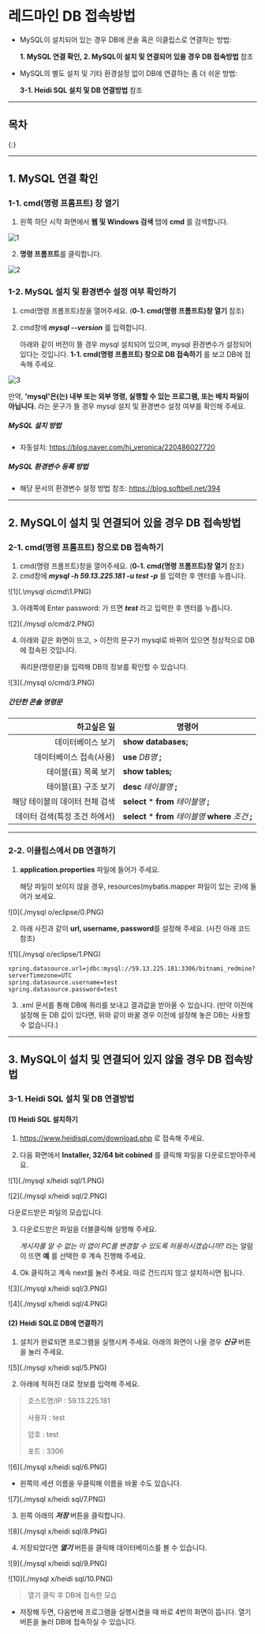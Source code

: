# 레드마인 DB 접속방법



- MySQL이 설치되어 있는 경우 DB에 콘솔 혹은 이클립스로 연결하는 방법: 

  **1. MySQL 연결 확인, 2. MySQL이 설치 및 연결되어 있을 경우 DB 접속방법** 참조

  

- MySQL의 별도 설치 및 기타 환경설정 없이 DB에 연결하는 좀 더 쉬운 방법: 

  **3-1. Heidi SQL 설치 및 DB 연결방법** 참조







---

## 목차

{:}





---

## 1. MySQL 연결 확인

### 1-1. cmd(명령 프롬프트) 창 열기

1. 왼쪽 하단 시작 화면에서 **웹 및 Windows 검색** 탭에 **cmd** 를 검색합니다.

![1](./1.PNG)

2. **명령 프롬프트**를 클릭합니다.

![2](./2.PNG)





### 1-2. MySQL 설치 및 환경변수 설정 여부 확인하기

1. cmd(명령 프롬프트)창을 열어주세요. (**0-1. cmd(명령 프롬프트)창 열기** 참조)

2. cmd창에  ***mysql --version***  를 입력합니다.

   아래와 같이 버전이 뜰 경우 mysql 설치되어 있으며, mysql 환경변수가 설정되어 있다는 것입니다. **1-1. cmd(명령 프롬프트) 창으로 DB 접속하기** 를 보고 DB에 접속해 주세요.

![3](./3.PNG)

만약, **'mysql'은(는) 내부 또는 외부 명령, 실행할 수 있는 프로그램, 또는 배치 파일이 아닙니다.** 라는 문구가 뜰 경우 mysql 설치 및 환경변수 설정 여부를 확인해 주세요.



##### MySQL 설치 방법

- 자동설치: https://blog.naver.com/hj_veronica/220486027720

##### MySQL 환경변수 등록 방법

- 해당 문서의 환경변수 설정 방법 참조: https://blog.softbell.net/394







---

## 2. MySQL이 설치 및 연결되어 있을 경우 DB 접속방법

### 2-1. cmd(명령 프롬프트) 창으로 DB 접속하기

1. cmd(명령 프롬프트)창을 열어주세요. (**0-1. cmd(명령 프롬프트)창 열기** 참조)
2. cmd창에 ***mysql -h 59.13.225.181 -u test -p*** 를 입력한 후 엔터를 누릅니다.

![1](.\mysql o\cmd\1.PNG)

3. 아래쪽에 Enter password: 가 뜨면 ***test*** 라고 입력한 후 엔터를 누릅니다.

![2](./mysql o/cmd/2.PNG)

4. 아래와 같은 화면이 뜨고, > 이전의 문구가 mysql로 바뀌어 있으면 정상적으로 DB에 접속된 것입니다.

   쿼리문(명령문)을 입력해 DB의 정보를 확인할 수 있습니다.

![3](./mysql o/cmd/3.PNG)



##### 간단한 콘솔 명령문

|                    하고싶은 일 | 명령어                                                   |
| -----------------------------: | -------------------------------------------------------- |
|              데이터베이스 보기 | **show databases;**                                      |
|        데이터베이스 접속(사용) | **use** *DB명* **;**                                     |
|           테이블(표) 목록 보기 | **show tables;**                                         |
|           테이블(표) 구조 보기 | **desc** *테이블명* **;**                                |
| 해당 테이블의 데이터 전체 검색 | **select** * **from** *테이블명*  **;**                  |
|  데이터 검색(특정 조건 하에서) | **select** * **from** *테이블명*  **where** *조건* **;** |





---

### 2-2. 이클립스에서 DB 연결하기

1. **application.properties** 파일에 들어가 주세요.

   해당 파일이 보이지 않을 경우, resources(mybatis.mapper 파일이 있는 곳)에 들어가 보세요.

![0](./mysql o/eclipse/0.PNG)



2. 아래 사진과 같이 **url, username, password**를 설정해 주세요. (사진 아래 코드 참조)

![1](./mysql o/eclipse/1.PNG)

```properties
spring.datasource.url=jdbc:mysql://59.13.225.181:3306/bitnami_redmine?serverTimezone=UTC
spring.datasource.username=test
spring.datasource.password=test
```



3. .xml 문서를 통해 DB에 쿼리를 보내고 결과값을 받아올 수 있습니다. (만약 이전에 설정해 둔 DB 값이 있다면, 위와 같이 바꿀 경우 이전에 설정해 놓은 DB는 사용할 수 없습니다.)







---

## 3. MySQL이 설치 및 연결되어 있지 않을 경우 DB 접속방법

### 3-1. Heidi SQL 설치 및 DB 연결방법

#### (1) Heidi SQL 설치하기

1. https://www.heidisql.com/download.php 로 접속해 주세요.

2. 다음 화면에서 **Installer, 32/64 bit cobined** 를 클릭해 파일을 다운로드받아주세요.

![1](./mysql x/heidi sql/1.PNG)

![2](./mysql x/heidi sql/2.PNG)

다운로드받은 파일의 모습입니다.



3. 다운로드받은 파일을 더블클릭해 실행해 주세요.

   *게시자를 알 수 없는 이 앱이 PC를 변경할 수 있도록 허용하시겠습니까?* 라는 알람이 뜨면 **예** 를 선택한 후 계속 진행해 주세요.

4. Ok 클릭하고 계속 next를 눌러 주세요. 따로 건드리지 않고 설치하시면 됩니다.

![3](./mysql x/heidi sql/3.PNG)

![4](./mysql x/heidi sql/4.PNG)





#### (2) Heidi SQL로 DB에 연결하기

1. 설치가 완료되면 프로그램을 실행시켜 주세요. 아래의 화면이 나올 경우 ***신규***  버튼을 눌러 주세요.

![5](./mysql x/heidi sql/5.PNG)



2. 아래에 적혀진 대로 정보를 입력해 주세요.

> 호스트명/IP : 59.13.225.181
>
> 사용자 : test
>
> 암호 : test
>
> 포트 : 3306

![6](./mysql x/heidi sql/6.PNG)



- 왼쪽의 세션 이름을 우클릭해 이름을 바꿀 수도 있습니다.

![7](./mysql x/heidi sql/7.PNG)



3. 왼쪽 아래의 ***저장***  버튼을 클릭합니다.

![8](./mysql x/heidi sql/8.PNG)



4. 저장되었다면 ***열기***  버튼을 클릭해 데이터베이스를 볼 수 있습니다.

![9](./mysql x/heidi sql/9.PNG)



![10](./mysql x/heidi sql/10.PNG)

> 열기 클릭 후 DB에 접속한 모습



- 저장해 두면, 다음번에 프로그램을 실행시켰을 때 바로 4번의 화면이 뜹니다. 열기 버튼을 눌러 DB에 접속하실 수 있습니다.

